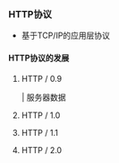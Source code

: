 ### HTTP协议

- 基于TCP/IP的应用层协议

#### HTTP协议的发展

1. HTTP / 0.9

   | 服务器数据

2. HTTP / 1.0

3. HTTP / 1.1

4. HTTP / 2.0

